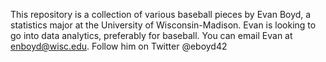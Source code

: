This repository is a collection of various baseball pieces by Evan Boyd, a statistics major at the University of Wisconsin-Madison. Evan is looking to go into data analytics, preferably for baseball. You can email Evan at enboyd@wisc.edu. Follow him on Twitter @eboyd42
